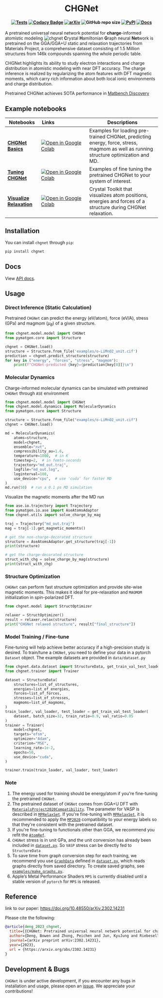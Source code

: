 <h1 align="center">CHGNet</h1>

<h4 align="center">

[![Tests](https://github.com/CederGroupHub/chgnet/actions/workflows/test.yml/badge.svg)](https://github.com/CederGroupHub/chgnet/actions/workflows/test.yml)
[![Codacy Badge](https://app.codacy.com/project/badge/Coverage/e3bdcea0382a495d96408e4f84408e85)](https://app.codacy.com/gh/CederGroupHub/chgnet/dashboard?utm_source=gh&utm_medium=referral&utm_content=&utm_campaign=Badge_coverage)
[![arXiv](https://img.shields.io/badge/arXiv-2302.14231-blue)](https://arxiv.org/abs/2302.14231)
![GitHub repo size](https://img.shields.io/github/repo-size/CederGroupHub/chgnet)
[![PyPI](https://img.shields.io/pypi/v/chgnet?logo=pypi&logoColor=white)](https://pypi.org/project/chgnet?logo=pypi&logoColor=white)
[![Docs](https://img.shields.io/badge/API-Docs-blue)](https://chgnet.lbl.gov)

</h4>

A pretrained universal neural network potential for
**charge**-informed atomistic modeling
![chgnet](https://raw.github.com/CederGroupHub/chgnet/main/site/static/chgnet-logo.png)
**C**rystal **H**amiltonian **G**raph neural **Net**work is pretrained on the GGA/GGA+U static and relaxation trajectories from Materials Project,
a comprehensive dataset consisting of 1.5 Million structures from 146k compounds spanning the whole periodic table.

CHGNet highlights its ability to study electron interactions and charge distribution
in atomistic modeling with near DFT accuracy. The charge inference is realized by regularizing the atom features with
DFT magnetic moments, which carry rich information about both local ionic environments and charge distribution.

Pretrained CHGNet achieves SOTA performance in [Matbench Discovery](https://matbench-discovery.materialsproject.org/)

## Example notebooks

| Notebooks                                                                                                                | Links&emsp;&emsp;&emsp;&emsp;&emsp;&emsp;                                                                                                     | Descriptions                                                                                                                        |
| ------------------------------------------------------------------------------------------------------------------------ | --------------------------------------------------------------------------------------------------------------------------------------------- | ----------------------------------------------------------------------------------------------------------------------------------- |
| [**CHGNet Basics**](https://github.com/CederGroupHub/chgnet/blob/main/examples/basics.ipynb)                             | [![Open in Google Colab]](https://colab.research.google.com/github/CederGroupHub/chgnet/blob/main/examples/basics.ipynb)                      | Examples for loading pre-trained CHGNet, predicting energy, force, stress, magmom as well as running structure optimization and MD. |
| [**Tuning CHGNet**](https://github.com/CederGroupHub/chgnet/blob/main/examples/fine_tuning.ipynb)                        | [![Open in Google Colab]](https://colab.research.google.com/github/CederGroupHub/chgnet/blob/main/examples/fine_tuning.ipynb)                 | Examples of fine tuning the pretrained CHGNet to your system of interest.                                                           |
| [**Visualize Relaxation**](https://github.com/CederGroupHub/chgnet/blob/main/examples/crystaltoolkit_relax_viewer.ipynb) | [![Open in Google Colab]](https://colab.research.google.com/github/CederGroupHub/chgnet/blob/main/examples/crystaltoolkit_relax_viewer.ipynb) | Crystal Toolkit that visualizes atom positions, energies and forces of a structure during CHGNet relaxation.                        |

[Open in Google Colab]: https://colab.research.google.com/assets/colab-badge.svg

## Installation

You can install `chgnet` through `pip`:

```sh
pip install chgnet
```

## Docs

View [API docs](https://cedergrouphub.github.io/chgnet/api).

## Usage

### Direct Inference (Static Calculation)

Pretrained `CHGNet` can predict the energy (eV/atom), force (eV/A), stress (GPa) and
magmom ($\mu_B$) of a given structure.

```python
from chgnet.model.model import CHGNet
from pymatgen.core import Structure

chgnet = CHGNet.load()
structure = Structure.from_file('examples/o-LiMnO2_unit.cif')
prediction = chgnet.predict_structure(structure)
for key in ("energy", "forces", "stress", "magmom"):
    print(f"CHGNet-predicted {key}={prediction[key[0]]}\n")
```

### Molecular Dynamics

Charge-informed molecular dynamics can be simulated with pretrained `CHGNet` through `ASE` environment

```python
from chgnet.model.model import CHGNet
from chgnet.model.dynamics import MolecularDynamics
from pymatgen.core import Structure

structure = Structure.from_file("examples/o-LiMnO2_unit.cif")
chgnet = CHGNet.load()

md = MolecularDynamics(
    atoms=structure,
    model=chgnet,
    ensemble="nvt",
    compressibility_au=1.6,
    temperature=1000,  # in K
    timestep=2,  # in femto-seconds
    trajectory="md_out.traj",
    logfile="md_out.log",
    loginterval=100,
    use_device="cpu",  # use 'cuda' for faster MD
)
md.run(50)  # run a 0.1 ps MD simulation
```

Visualize the magnetic moments after the MD run

```python
from ase.io.trajectory import Trajectory
from pymatgen.io.ase import AseAtomsAdaptor
from chgnet.utils import solve_charge_by_mag

traj = Trajectory("md_out.traj")
mag = traj[-1].get_magnetic_moments()

# get the non-charge-decorated structure
structure = AseAtomsAdaptor.get_structure(traj[-1])
print(structure)

# get the charge-decorated structure
struct_with_chg = solve_charge_by_mag(structure)
print(struct_with_chg)
```

### Structure Optimization

`CHGNet` can perform fast structure optimization and provide site-wise magnetic moments. This makes it ideal for pre-relaxation and
`MAGMOM` initialization in spin-polarized DFT.

```python
from chgnet.model import StructOptimizer

relaxer = StructOptimizer()
result = relaxer.relax(structure)
print("CHGNet relaxed structure", result["final_structure"])
```

### Model Training / Fine-tune

Fine-tuning will help achieve better accuracy if a high-precision study is desired. To train/tune a `CHGNet`, you need to define your data in a
pytorch `Dataset` object. The example datasets are provided in `data/dataset.py`

```python
from chgnet.data.dataset import StructureData, get_train_val_test_loader
from chgnet.trainer import Trainer

dataset = StructureData(
    structures=list_of_structures,
    energies=list_of_energies,
    forces=list_of_forces,
    stresses=list_of_stresses,
    magmoms=list_of_magmoms,
)
train_loader, val_loader, test_loader = get_train_val_test_loader(
    dataset, batch_size=32, train_ratio=0.9, val_ratio=0.05
)
trainer = Trainer(
    model=chgnet,
    targets="efsm",
    optimizer="Adam",
    criterion="MSE",
    learning_rate=1e-2,
    epochs=50,
    use_device="cuda",
)

trainer.train(train_loader, val_loader, test_loader)
```

### Note

1. The energy used for training should be energy/atom if you're fine-tuning the pretrained `CHGNet`.
2. The pretrained dataset of `CHGNet` comes from GGA+U DFT with [`MaterialsProject2020Compatibility`](https://github.com/materialsproject/pymatgen/blob/v2023.2.28/pymatgen/entries/compatibility.py#L826-L1102).
   The parameter for VASP is described in [`MPRelaxSet`](https://github.com/materialsproject/pymatgen/blob/v2023.2.28/pymatgen/io/vasp/sets.py#L862-L879).
   If you're fine-tuning with [`MPRelaxSet`](https://github.com/materialsproject/pymatgen/blob/v2023.2.28/pymatgen/io/vasp/sets.py#L862-L879), it is recommended to apply the [`MP2020`](https://github.com/materialsproject/pymatgen/blob/v2023.2.28/pymatgen/entries/compatibility.py#L826-L1102)
   compatibility to your energy labels so that they're consistent with the pretrained dataset.
3. If you're fine-tuning to functionals other than GGA, we recommend you refit the [`AtomRef`](https://github.com/CederGroupHub/chgnet/blob/main/chgnet/model/composition_model.py).
4. `CHGNet` stress is in unit GPa, and the unit conversion has already been included in
   [`dataset.py`](https://github.com/CederGroupHub/chgnet/blob/main/chgnet/data/dataset.py). So `VASP` stress can be directly fed to `StructureData`
5. To save time from graph conversion step for each training, we recommend you use [`GraphData`](https://github.com/CederGroupHub/chgnet/blob/main/chgnet/data/dataset.py) defined in
   [`dataset.py`](https://github.com/CederGroupHub/chgnet/blob/main/chgnet/data/dataset.py), which reads graphs directly from saved directory. To create saved graphs,
   see [`examples/make_graphs.py`](https://github.com/CederGroupHub/chgnet/blob/main/examples/make_graphs.py).
6. Apple’s Metal Performance Shaders `MPS` is currently disabled until a stable version of `pytorch` for `MPS` is released.

## Reference

link to our paper:
<https://doi.org/10.48550/arXiv.2302.14231>

Please cite the following:

```bib
@article{deng_2023_chgnet,
  title={{CHGNet: Pretrained universal neural network potential for charge-informed atomistic modeling}},
  author={Deng, Bowen and Zhong, Peichen and Jun, KyuJung and Riebesell, Janosh and Han, Kevin and Bartel, Christopher J and Ceder, Gerbrand},
  journal={arXiv preprint arXiv:2302.14231},
  year={2023},
  url = {https://arxiv.org/abs/2302.14231}
}
```

## Development & Bugs

`CHGNet` is under active development, if you encounter any bugs in installation and usage,
please open an [issue](https://github.com/CederGroupHub/chgnet/issues). We appreciate your contributions!
